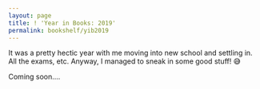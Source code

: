 ```yaml
---
layout: page
title: ! 'Year in Books: 2019'
permalink: bookshelf/yib2019
---  
```


It was a pretty hectic year with me moving into new school and settling in. All the exams, etc. Anyway, I managed to sneak in some good stuff! :sweat_smile:  

Coming soon....
